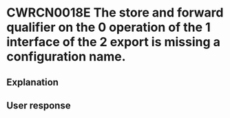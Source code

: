 # CWRCN0018E The store and forward qualifier on the 0 operation of the 1 interface of the 2 export is missing a configuration name.

## Explanation

## User response